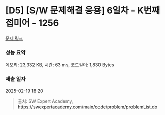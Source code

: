 # [D5] [S/W 문제해결 응용] 6일차 - K번째 접미어 - 1256 

[문제 링크](https://swexpertacademy.com/main/code/problem/problemDetail.do?contestProbId=AV18GHd6IskCFAZN) 

### 성능 요약

메모리: 23,332 KB, 시간: 63 ms, 코드길이: 1,830 Bytes

### 제출 일자

2025-02-19 18:20



> 출처: SW Expert Academy, https://swexpertacademy.com/main/code/problem/problemList.do